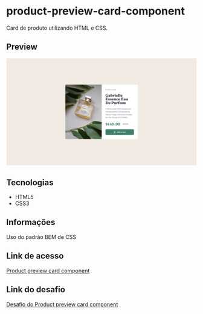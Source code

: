 # product-preview-card-component

Card de produto utilizando HTML e CSS.

## Preview

![Preview do projeto](img/product-preview-card-component.png "Product preview card component")

## Tecnologias

- HTML5
- CSS3

## Informações

Uso do padrão BEM de CSS

## Link de acesso

<a href="https://udanielnogueira.github.io/product-preview-card-component/" target="_blank">Product preview card component</a>

## Link do desafio

<a href="https://www.frontendmentor.io/challenges/product-preview-card-component-GO7UmttRfa" target="_blank">Desafio do Product preview card component</a>